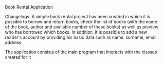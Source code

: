 Book Rental Application

Changelogs:
A simple book rental project has been created in which it is possible to borrow and return books, check the list of books (with the name of the book, author and available number of these books) as well as preview who has borrowed which books. In addition, it is possible to add a new reader's account by providing his basic data such as name, surname, email address

The application consists of the main program that interacts with the classes created for it
